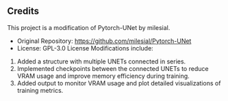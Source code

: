 ## Credits
This project is a modification of Pytorch-UNet by milesial.
- Original Repository: https://github.com/milesial/Pytorch-UNet
- License: GPL-3.0 License
Modifications include:
1. Added a structure with multiple UNETs connected in series.
2. Implemented checkpoints between the connected UNETs to reduce VRAM usage and improve memory efficiency during training.
3. Added output to monitor VRAM usage and plot detailed visualizations of training metrics.

